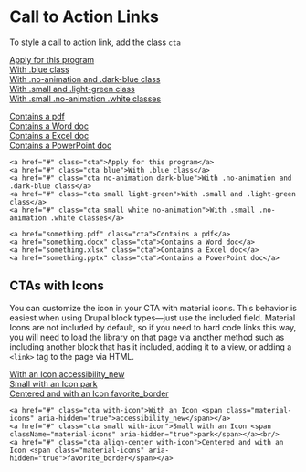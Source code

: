 # Call to Action Links

To style a call to action link, add the class ``cta``

<a href="#" className="cta">Apply for this program</a><br/>
<a href="#" className="cta blue">With .blue class</a><br/>
<a href="#" className="cta no-animation dark-blue">With .no-animation and .dark-blue class</a><br/>
<a href="#" className="cta small light-green">With .small and .light-green class</a><br/>
<a href="#" className="cta small white no-animation">With .small .no-animation .white classes</a><br/>

<a href="something.pdf" className="cta">Contains a pdf</a><br/>
<a href="something.docx" className="cta">Contains a Word doc</a><br/>
<a href="something.xlsx" className="cta">Contains a Excel doc</a><br/>
<a href="something.pptx" className="cta">Contains a PowerPoint doc</a><br/>

```
<a href="#" class="cta">Apply for this program</a>
<a href="#" class="cta blue">With .blue class</a>
<a href="#" class="cta no-animation dark-blue">With .no-animation and .dark-blue class</a>
<a href="#" class="cta small light-green">With .small and .light-green class</a>
<a href="#" class="cta small white no-animation">With .small .no-animation .white classes</a>

<a href="something.pdf" class="cta">Contains a pdf</a>
<a href="something.docx" class="cta">Contains a Word doc</a>
<a href="something.xlsx" class="cta">Contains a Excel doc</a>
<a href="something.pptx" class="cta">Contains a PowerPoint doc</a>
```


## CTAs with Icons

You can customize the icon in your CTA with material icons. This behavior is easiest when using Drupal block types—just use the included field. Material Icons are not included by default, so if you need to hard code links this way, you will need to load the library on that page via another method such as including another block that has it included, adding it to a view, or adding a ``<link>`` tag to the page via HTML.


<a href="#" className="cta with-icon">With an Icon <span className="material-icons" aria-hidden="true">accessibility_new</span></a><br/>
<a href="#" className="cta small with-icon">Small with an Icon <span className="material-icons" aria-hidden="true">park</span></a><br/>
<a href="#" className="cta align-center with-icon">Centered and with an Icon <span className="material-icons" aria-hidden="true">favorite_border</span></a><br/>

```
<a href="#" class="cta with-icon">With an Icon <span class="material-icons" aria-hidden="true">accessibility_new</span></a>
<a href="#" class="cta small with-icon">Small with an Icon <span className="material-icons" aria-hidden="true">park</span></a><br/>
<a href="#" class="cta align-center with-icon">Centered and with an Icon <span class="material-icons" aria-hidden="true">favorite_border</span></a>
```
